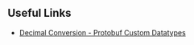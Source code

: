 ## Useful Links
-  <a href="https://itnext.io/net-decimal-datatype-in-grpc-51c2ddb1c153" target="_blank">Decimal Conversion - Protobuf Custom Datatypes</a>  
